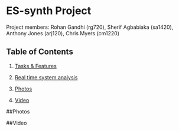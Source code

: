 # ES-synth Project

Project members: Rohan Gandhi (rg720), Sherif Agbabiaka (sa1420), Anthony Jones (arj120), Chris Myers (cm1220)

## Table of Contents

1. [Tasks & Features](Tasks&Features.md)

2. [Real time system analysis](Realtimesystemanalysis.md)

3. [Photos](##Photos) 

4. [Video](##Video)

##Photos

##Video
